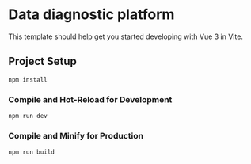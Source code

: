 # Data diagnostic platform

This template should help get you started developing with Vue 3 in Vite.

## Project Setup

```
npm install
```

### Compile and Hot-Reload for Development

```
npm run dev
```

### Compile and Minify for Production

```
npm run build
```